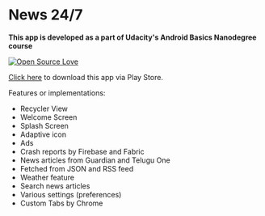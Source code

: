 # News 24/7
**This app is developed as a part of Udacity's Android Basics Nanodegree course**

[![Open Source Love](https://badges.frapsoft.com/os/v2/open-source.svg?v=103)](https://github.com/ellerbrock/open-source-badges/)

[Click here](https://play.google.com/store/apps/details?id=com.sdzshn3.android.news247) to download this app via Play Store.

Features or implementations:
- Recycler View
- Welcome Screen
- Splash Screen
- Adaptive icon
- Ads
- Crash reports by Firebase and Fabric
- News articles from Guardian and Telugu One
- Fetched from JSON and RSS feed
- Weather feature
- Search news articles
- Various settings (preferences)
- Custom Tabs by Chrome
